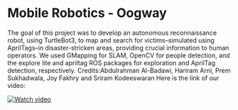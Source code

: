# Mobile Robotics - Oogway
The goal of this project was to develop an autonomous reconnaissance robot, using TurtleBot3, to map and search for victims–simulated using AprilTags–in disaster-stricken areas, providing crucial information to human operators. We used GMapping for SLAM, OpenCV for people detection, and the explore lite and apriltag ROS packages for exploration and AprilTag detection, respectively.
Credits:Abdulrahman Al-Badawi, Hariram Arni, Prem Sukhadwala, Joy Fakhry and Sriram Kodeeswaran
Here is the link of our video:

[![Watch video](https://markdown-videos.deta.dev/youtube/lUepFLHuZ8g)](https://youtu.be/lUepFLHuZ8g)


